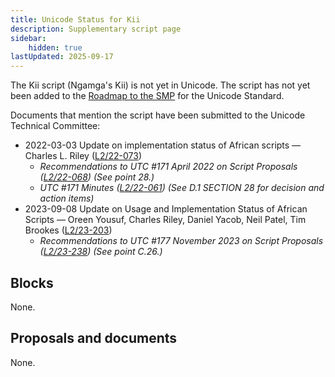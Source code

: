 ```yaml
---
title: Unicode Status for Kii
description: Supplementary script page
sidebar:
    hidden: true
lastUpdated: 2025-09-17
---
```


The Kii script (Ngamga's Kii) is not yet in Unicode. The script has not yet been added to the [Roadmap to the SMP](http://www.unicode.org/roadmaps/smp/) for the Unicode Standard. 

Documents that mention the script have been submitted to the Unicode Technical Committee:
- 2022-03-03 Update on implementation status of African scripts — Charles L. Riley ([L2/22-073](http://www.unicode.org/cgi-bin/GetMatchingDocs.pl?L2/22-073))
  - _Recommendations to UTC #171 April 2022 on Script Proposals ([L2/22-068](http://www.unicode.org/cgi-bin/GetMatchingDocs.pl?L2/22-068)) (See point 28.)_
  - _UTC #171 Minutes ([L2/22-061](https://www.unicode.org/L2/L2022/22061.htm)) (See D.1 SECTION 28 for decision and action items)_
- 2023-09-08 Update on Usage and Implementation Status of African Scripts — Oreen Yousuf, Charles Riley, Daniel Yacob, Neil Patel, Tim Brookes ([L2/23-203](http://www.unicode.org/cgi-bin/GetMatchingDocs.pl?L2/23-203))
  - _Recommendations to UTC #177 November 2023 on Script Proposals ([L2/23-238](http://www.unicode.org/cgi-bin/GetMatchingDocs.pl?L2/23-238)) (See point C.26.)_

## Blocks

None.

## Proposals and documents

None.
